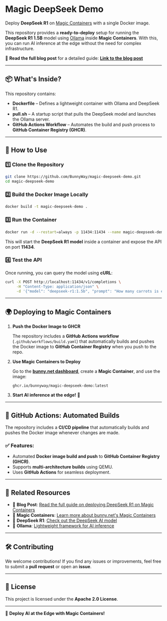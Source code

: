 # Magic DeepSeek Demo

Deploy **DeepSeek R1** on [Magic Containers](https://bunny.net/) with a single Docker image.

This repository provides a **ready-to-deploy** setup for running the **DeepSeek R1 1.5B** model using [Ollama](https://ollama.ai/) inside **Magic Containers**. With this, you can run AI inference at the edge without the need for complex infrastructure.

🚀 **Read the full blog post** for a detailed guide: **[Link to the blog post](#)**

---

## 📦 What's Inside?

This repository contains:

- **Dockerfile** – Defines a lightweight container with Ollama and DeepSeek R1.
- **pull.sh** – A startup script that pulls the DeepSeek model and launches the Ollama server.
- **GitHub Actions Workflow** – Automates the build and push process to **GitHub Container Registry (GHCR)**.

---

## 🔧 How to Use

### 1️⃣ Clone the Repository

```sh
git clone https://github.com/BunnyWay/magic-deepseek-demo.git
cd magic-deepseek-demo
```

### 2️⃣ Build the Docker Image Locally

```sh
docker build -t magic-deepseek-demo .
```

### 3️⃣ Run the Container

```sh
docker run -d --restart=always -p 11434:11434 --name magic-deepseek-demo magic-deepseek-demo
```

This will start the **DeepSeek R1 model** inside a container and expose the API on port **11434**.

### 4️⃣ Test the API

Once running, you can query the model using **cURL**:

```sh
curl -X POST http://localhost:11434/v1/completions \
     -H "Content-Type: application/json" \
     -d '{"model": "deepseek-r1:1.5b", "prompt": "How many carrots is enough to eat daily?", "temperature": 0.8}'
```

---

## 🌍 Deploying to Magic Containers

1. **Push the Docker Image to GHCR**
   
   The repository includes a **GitHub Actions workflow** (`.github/workflows/build.yaml`) that automatically builds and pushes the Docker image to **GitHub Container Registry** when you push to the repo.

2. **Use Magic Containers to Deploy**
   
   Go to the **[bunny.net dashboard](https://bunny.net/)**, create a **Magic Container**, and use the image:

   ```
   ghcr.io/bunnyway/magic-deepseek-demo:latest
   ```

3. **Start AI inference at the edge!** 🎉

---

## 🔄 GitHub Actions: Automated Builds

The repository includes a **CI/CD pipeline** that automatically builds and pushes the Docker image whenever changes are made.

### ✅ Features:
- Automated **Docker image build and push** to **GitHub Container Registry (GHCR)**.
- Supports **multi-architecture builds** using QEMU.
- Uses **GitHub Actions** for seamless deployment.

---

## 📝 Related Resources

- 📖 **Blog Post**: [Read the full guide on deploying DeepSeek R1 on Magic Containers](#)
- 🐰 **Magic Containers**: [Learn more about bunny.net's Magic Containers](https://bunny.net/)
- 🤖 **DeepSeek R1**: [Check out the DeepSeek AI model](https://deepseek.com/)
- 🐳 **Ollama**: [Lightweight framework for AI inference](https://ollama.ai/)

---

## 🛠 Contributing

We welcome contributions! If you find any issues or improvements, feel free to submit a **pull request** or open an **issue**.

---

## 📜 License

This project is licensed under the **Apache 2.0 License**.

---

🚀 **Deploy AI at the Edge with Magic Containers!**

